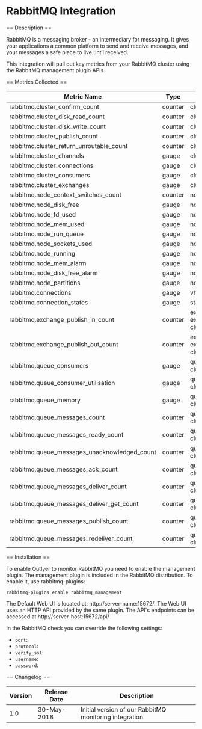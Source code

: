 RabbitMQ Integration
=====================

== Description ==

RabbitMQ is a messaging broker - an intermediary for messaging. It gives your applications a common platform to send and receive messages,
and your messages a safe place to live until received.

This integration will pull out key metrics from your RabbitMQ cluster using the RabbitMQ management plugin APIs.

== Metrics Collected ==

|Metric Name                                 |Type   |Labels                                 |Unit |Description                                       |
|--------------------------------------------|-------|---------------------------------------|-----|--------------------------------------------------|
|rabbitmq.cluster_confirm_count              |counter|cluster                                |     |                                                  |
|rabbitmq.cluster_disk_read_count            |counter|cluster                                |     |                                                  |
|rabbitmq.cluster_disk_write_count           |counter|cluster                                |     |                                                  |
|rabbitmq.cluster_publish_count              |counter|cluster                                |     |                                                  |
|rabbitmq.cluster_return_unroutable_count    |counter|cluster                                |     |                                                  |
|rabbitmq.cluster_channels                   |gauge  |cluster                                |     |                                                  |
|rabbitmq.cluster_connections                |gauge  |cluster                                |     |                                                  |
|rabbitmq.cluster_consumers                  |gauge  |cluster                                |     |                                                  |
|rabbitmq.cluster_exchanges                  |gauge  |cluster                                |     |                                                  |
|rabbitmq.node_context_switches_count        |counter|node, cluster                          |     |                                                  |
|rabbitmq.node_disk_free                     |gauge  |node, cluster                          |     |                                                  |
|rabbitmq.node_fd_used                       |gauge  |node, cluster                          |     |                                                  |
|rabbitmq.node_mem_used                      |gauge  |node, cluster                          |     |                                                  |
|rabbitmq.node_run_queue                     |gauge  |node, cluster                          |     |                                                  |
|rabbitmq.node_sockets_used                  |gauge  |node, cluster                          |     |                                                  |
|rabbitmq.node_running                       |gauge  |node, cluster                          |     |                                                  |
|rabbitmq.node_mem_alarm                     |gauge  |node, cluster                          |     |                                                  |
|rabbitmq.node_disk_free_alarm               |gauge  |node, cluster                          |     |                                                  |
|rabbitmq.node_partitions                    |gauge  |node, cluster                          |     |                                                  |
|rabbitmq.connections                        |gauge  |vhost, cluster                         |     |                                                  |
|rabbitmq.connection_states                  |gauge  |state, cluster                         |     |                                                  |
|rabbitmq.exchange_publish_in_count          |counter|exchange, exchange_type, cluster, vhost|     |                                                  |
|rabbitmq.exchange_publish_out_count         |counter|exchange, exchange_type, cluster, vhost|     |                                                  |
|rabbitmq.queue_consumers                    |gauge  |queue, node, cluster, vhost            |     |                                                  |
|rabbitmq.queue_consumer_utilisation         |gauge  |queue, node, cluster, vhost            |     |                                                  |
|rabbitmq.queue_memory                       |gauge  |queue, node, cluster, vhost            |     |                                                  |
|rabbitmq.queue_messages_count               |counter|queue, node, cluster, vhost            |     |                                                  |
|rabbitmq.queue_messages_ready_count         |counter|queue, node, cluster, vhost            |     |                                                  |
|rabbitmq.queue_messages_unacknowledged_count|counter|queue, node, cluster, vhost            |     |                                                  |
|rabbitmq.queue_messages_ack_count           |counter|queue, node, cluster, vhost            |     |                                                  |
|rabbitmq.queue_messages_deliver_count       |counter|queue, node, cluster, vhost            |     |                                                  |
|rabbitmq.queue_messages_deliver_get_count   |counter|queue, node, cluster, vhost            |     |                                                  |
|rabbitmq.queue_messages_publish_count       |counter|queue, node, cluster, vhost            |     |                                                  |
|rabbitmq.queue_messages_redeliver_count     |counter|queue, node, cluster, vhost            |     |                                                  |

== Installation ==

To enable Outlyer to monitor RabbitMQ you need to enable the management plugin.  The management plugin is included in the
RabbitMQ distribution. To enable it, use rabbitmq-plugins:

`rabbitmq-plugins enable rabbitmq_management`

The Default Web UI is located at: http://server-name:15672/. The Web UI uses an HTTP API provided by the same plugin.
The API's endpoints can be accessed at http://server-host:15672/api/

In the RabbitMQ check you can override the following settings:

* `port`:
* `protocol`:
* `verify_ssl`:
* `username`:
* `password`:

== Changelog ==

|Version|Release Date|Description                                           |
|-------|------------|------------------------------------------------------|
|1.0    |30-May-2018 |Initial version of our RabbitMQ monitoring integration|